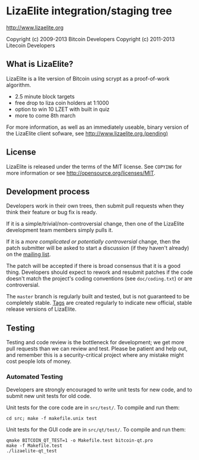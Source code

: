 LizaElite integration/staging tree
================================

http://www.lizaelite.org

Copyright (c) 2009-2013 Bitcoin Developers
Copyright (c) 2011-2013 Litecoin Developers

What is LizaElite?
----------------

LizaElite is a lite version of Bitcoin using scrypt as a proof-of-work algorithm.
 - 2.5 minute block targets
 - free drop to liza coin holders at 1:1000
 - option to win 10 LZET with built in quiz
 - more to come 8th march 



For more information, as well as an immediately useable, binary version of
the LizaElite client sofware, see http://www.lizaelite.org.(pending)

License
-------

LizaElite is released under the terms of the MIT license. See `COPYING` for more
information or see http://opensource.org/licenses/MIT.

Development process
-------------------

Developers work in their own trees, then submit pull requests when they think
their feature or bug fix is ready.

If it is a simple/trivial/non-controversial change, then one of the LizaElite
development team members simply pulls it.

If it is a *more complicated or potentially controversial* change, then the patch
submitter will be asked to start a discussion (if they haven't already) on the
[mailing list](http://sourceforge.net/mailarchive/forum.php?forum_name=bitcoin-development).

The patch will be accepted if there is broad consensus that it is a good thing.
Developers should expect to rework and resubmit patches if the code doesn't
match the project's coding conventions (see `doc/coding.txt`) or are
controversial.

The `master` branch is regularly built and tested, but is not guaranteed to be
completely stable. [Tags](https://github.com/bitcoin/bitcoin/tags) are created
regularly to indicate new official, stable release versions of LizaElite.

Testing
-------

Testing and code review is the bottleneck for development; we get more pull
requests than we can review and test. Please be patient and help out, and
remember this is a security-critical project where any mistake might cost people
lots of money.

### Automated Testing

Developers are strongly encouraged to write unit tests for new code, and to
submit new unit tests for old code.

Unit tests for the core code are in `src/test/`. To compile and run them:

    cd src; make -f makefile.unix test

Unit tests for the GUI code are in `src/qt/test/`. To compile and run them:

    qmake BITCOIN_QT_TEST=1 -o Makefile.test bitcoin-qt.pro
    make -f Makefile.test
    ./lizaelite-qt_test

